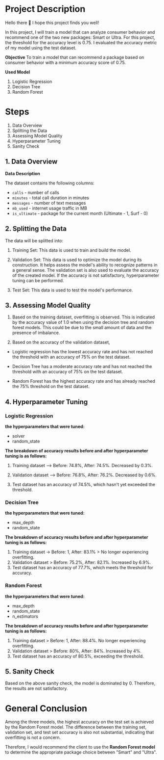 ﻿# Project Description

Hello there :wave:
I hope this project finds you well!

In this project, I will train a model that can analyze consumer behavior and recommend one of the two new packages: Smart or Ultra. For this project, the threshold for the accuracy level is 0.75. I evaluated the accuracy metric of my model using the test dataset.

**Objective**
To train a model that can recommend a package based on consumer behavior with a minimum accuracy score of 0.75.

**Used Model**
1. Logistic Regression
2. Decision Tree
3. Random Forest

# Steps

1. Data Overview
2. Splitting the Data
3. Assessing Model Quality
4. Hyperparameter Tuning
5. Sanity Check

## 1. Data Overview

**Data Description** 

The dataset contains the following columns:
- `calls` - number of calls
- `minutes` - total call duration in minutes
- `messages` - number of text messages
- `mb_used` - internet usage traffic in MB
- `is_ultimate` - package for the current month (Ultimate - 1, Surf - 0)


## 2. Splitting the Data

The data will be splitted into:
1. Training Set: This data is used to train and build the model.
2. Validation Set: This data is used to optimize the model during its construction. It helps assess the model's ability to recognize patterns in a general sense. The validation set is also used to evaluate the accuracy of the created model. If the accuracy is not satisfactory, hyperparameter tuning can be performed.

3. Test Set: This data is used to test the model's performance.


## 3. Assessing Model Quality

1. Based on the training dataset, overfitting is observed. This is indicated by the accuracy value of 1.0 when using the decision tree and random forest models. This could be due to the small amount of data and the presence of imbalance.

2. Based on the accuracy of the validation dataset,

- Logistic regression has the lowest accuracy rate and has not reached the threshold with an accuracy of 75% on the test dataset.

- Decision Tree has a moderate accuracy rate and has not reached the threshold with an accuracy of 75% on the test dataset.

- Random Forest has the highest accuracy rate and has already reached the 75% threshold on the test dataset.

## 4. Hyperparameter Tuning

### Logistic Regression

**the hyperparameters that were tuned:**
- solver
- random_state

**The breakdown of accuracy results before and after hyperparameter tuning is as follows:**

1. Training dataset --> Before: 74.8%, After: 74.5%. Decreased by 0.3%.

2. Validation dataset --> Before: 76.8%, After: 76.2%. Decreased by 0.6%.

3. Test dataset has an accuracy of 74.5%, which hasn't yet exceeded the threshold.

### Decision Tree

**the hyperparameters that were tuned:**
- max_depth
- random_state

**The breakdown of accuracy results before and after hyperparameter tuning is as follows:**

1. Training dataset -> Before: 1, After: 83.1% > No longer experiencing overfitting.
2. Validation dataset > Before: 75.2%, After: 82.1%. Increased by 6.9%.
3. Test dataset has an accuracy of 77.7%, which meets the threshold for accuracy.

### Random Forest

**the hyperparameters that were tuned:**
- max_depth
- random_state
- n_estimators

**The breakdown of accuracy results before and after hyperparameter tuning is as follows:**

1. Training dataset > Before: 1, After: 88.4%. No longer experiencing overfitting.
2. Validation dataset > Before: 80%, After: 84%. Increased by 4%.
3. Test dataset has an accuracy of 80.5%, exceeding the threshold.

## 5. Sanity Check

Based on the above sanity check, the model is dominated by 0. Therefore, the results are not satisfactory.

# General Conclusion

Among the three models, the highest accuracy on the test set is achieved by the Random Forest model. The difference between the training set, validation set, and test set accuracy is also not substantial, indicating that overfitting is not a concern.

Therefore, I would recommend the client to use the **Random Forest model** to determine the appropriate package choice between "Smart" and "Ultra".
